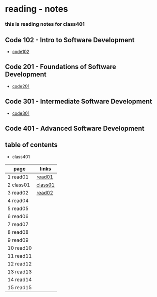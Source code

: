 # reading - notes 
### this is reading notes for class401

## Code 102 - Intro to Software Development
+ [code102](https://abu-al3ees.github.io/reading-notes/)
## Code 201 - Foundations of Software Development
+ [code201](https://abu-al3ees.github.io/reading-notes201/)
## Code 301 - Intermediate Software Development
+ [code301](https://abu-al3ees.github.io/reading-notes301/)
## Code 401 - Advanced Software Development

## table of contents
- class401

page | links
---- | -----
1 read01| [read01](https://abu-al3ees.github.io/reading-notes401/read01)
2 class01|  [class01](https://abu-al3ees.github.io/reading-notes401/class01)
3 read02| [read02](https://abu-al3ees.github.io/reading-notes401/read02)
4 read04| 
5 read05|
6 read06| 
7 read07| 
8 read08|
9 read09|
10 read10| 
11 read11| 
12 read12| 
13 read13|
14 read14|
15 read15| 